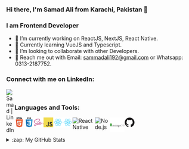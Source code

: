 ### Hi there, I'm Samad Ali from Karachi, Pakistan 👋

### I am Frontend Developer

- 🔭 I’m currently working on ReactJS, NextJS, React Native.
- 🌱 Currently learning VueJS and Typescript.
- 👯 I’m looking to collaborate with other Developers.
- 💬 Reach me out with Email: sammadali192@gmail.com or Whatsapp: 0313-2187752.

### Connect with me on LinkedIn:

[<img align="left" alt="Samad | LinkedIn" width="22px" src="https://cdn.jsdelivr.net/npm/simple-icons@v3/icons/linkedin.svg" />][linkedin]

<br />

### Languages and Tools:

<img align="left" alt="HTML5" width="26px" src="https://raw.githubusercontent.com/github/explore/80688e429a7d4ef2fca1e82350fe8e3517d3494d/topics/html/html.png" />
<img align="left" alt="CSS3" width="26px" src="https://raw.githubusercontent.com/github/explore/80688e429a7d4ef2fca1e82350fe8e3517d3494d/topics/css/css.png" />
<img align="left" alt="Sass" width="26px" src="https://raw.githubusercontent.com/github/explore/80688e429a7d4ef2fca1e82350fe8e3517d3494d/topics/sass/sass.png" />
<img align="left" alt="JavaScript" width="26px" src="https://raw.githubusercontent.com/github/explore/80688e429a7d4ef2fca1e82350fe8e3517d3494d/topics/javascript/javascript.png" />
<img align="left" alt="React" width="26px" src="https://raw.githubusercontent.com/github/explore/80688e429a7d4ef2fca1e82350fe8e3517d3494d/topics/react/react.png" />
<img align="left" alt="React" width="26px" src="https://raw.githubusercontent.com/github/explore/80688e429a7d4ef2fca1e82350fe8e3517d3494d/topics/react/react.png" />
<img align="left" alt="React Native" width="60px" src="https://miro.medium.com/max/1000/1*ub1DguhAtkCLvhUGuVGr6w.png" />
<img align="left" alt="Node.js" width="40px" src="https://cdn.freebiesupply.com/logos/thumbs/2x/nodejs-1-logo.png" />
<img align="left" alt="MongoDB" width="40px" src="https://raw.githubusercontent.com/github/explore/80688e429a7d4ef2fca1e82350fe8e3517d3494d/topics/mongodb/mongodb.png" />
<img align="left" alt="GitHub" width="26px" src="https://raw.githubusercontent.com/github/explore/78df643247d429f6cc873026c0622819ad797942/topics/github/github.png" />

<br />
<br />
<br/>
<details>
  
  <summary>:zap: My GitHub Stats</summary>

  [![Samad's GitHub stats](https://github-readme-stats.vercel.app/api?username=samadali1&theme=radical&count_private=true)](https://github.com/anuraghazra/github-readme-stats)

</details>

[linkedin]: https://www.linkedin.com/in/samad-ali-79387a198/
